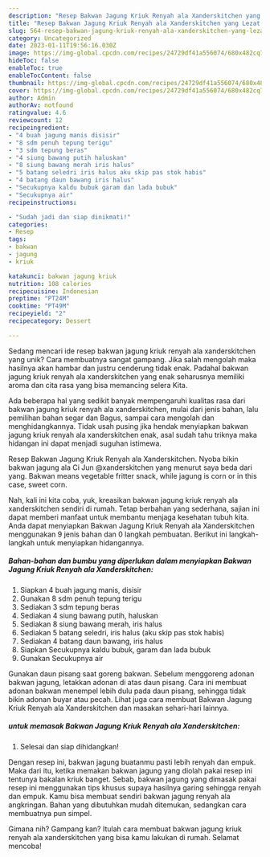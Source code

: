 ```yaml
---
description: "Resep Bakwan Jagung Kriuk Renyah ala Xanderskitchen yang Lezat Sekali"
title: "Resep Bakwan Jagung Kriuk Renyah ala Xanderskitchen yang Lezat Sekali"
slug: 564-resep-bakwan-jagung-kriuk-renyah-ala-xanderskitchen-yang-lezat-sekali
category: Uncategorized
date: 2023-01-11T19:56:16.030Z
image: https://img-global.cpcdn.com/recipes/24729df41a556074/680x482cq70/bakwan-jagung-kriuk-renyah-ala-xanderskitchen-foto-resep-utama.jpg
hideToc: false
enableToc: true
enableTocContent: false
thumbnail: https://img-global.cpcdn.com/recipes/24729df41a556074/680x482cq70/bakwan-jagung-kriuk-renyah-ala-xanderskitchen-foto-resep-utama.jpg
cover: https://img-global.cpcdn.com/recipes/24729df41a556074/680x482cq70/bakwan-jagung-kriuk-renyah-ala-xanderskitchen-foto-resep-utama.jpg
author: Admin
authorAv: notfound
ratingvalue: 4.6
reviewcount: 12
recipeingredient:
- "4 buah jagung manis disisir"
- "8 sdm penuh tepung terigu"
- "3 sdm tepung beras"
- "4 siung bawang putih haluskan"
- "8 siung bawang merah iris halus"
- "5 batang seledri iris halus aku skip pas stok habis"
- "4 batang daun bawang iris halus"
- "Secukupnya kaldu bubuk garam dan lada bubuk"
- "Secukupnya air"
recipeinstructions:

- "Sudah jadi dan siap dinikmati!"
categories:
- Resep
tags:
- bakwan
- jagung
- kriuk

katakunci: bakwan jagung kriuk 
nutrition: 108 calories
recipecuisine: Indonesian
preptime: "PT24M"
cooktime: "PT49M"
recipeyield: "2"
recipecategory: Dessert

---
```





Sedang mencari ide resep bakwan jagung kriuk renyah ala xanderskitchen yang unik? Cara membuatnya sangat gampang. Jika salah mengolah maka hasilnya akan hambar dan justru cenderung tidak enak. Padahal bakwan jagung kriuk renyah ala xanderskitchen yang enak seharusnya memiliki aroma dan cita rasa yang bisa memancing selera Kita.





Ada beberapa hal yang sedikit banyak mempengaruhi kualitas rasa dari bakwan jagung kriuk renyah ala xanderskitchen, mulai dari jenis bahan, lalu pemilihan bahan segar dan Bagus, sampai cara mengolah dan menghidangkannya. Tidak usah pusing jika hendak menyiapkan bakwan jagung kriuk renyah ala xanderskitchen enak,      asal sudah tahu triknya maka hidangan ini dapat menjadi suguhan istimewa.














Resep Bakwan Jagung Kriuk Renyah ala Xanderskitchen. Nyoba bikin bakwan jagung ala Ci Jun @xanderskitchen yang menurut saya beda dari yang. Bakwan means vegetable fritter snack, while jagung is corn or in this case, sweet corn.






Nah, kali ini kita coba, yuk, kreasikan bakwan jagung kriuk renyah ala xanderskitchen sendiri di rumah. Tetap berbahan yang sederhana, sajian ini dapat memberi manfaat untuk membantu menjaga kesehatan tubuh kita. Anda dapat menyiapkan Bakwan Jagung Kriuk Renyah ala Xanderskitchen menggunakan 9 jenis bahan dan 0 langkah pembuatan. Berikut ini langkah-langkah untuk menyiapkan hidangannya.

<!--inarticleads1-->

##### Bahan-bahan dan bumbu yang diperlukan dalam menyiapkan Bakwan Jagung Kriuk Renyah ala Xanderskitchen:

1. Siapkan 4 buah jagung manis, disisir
1. Gunakan 8 sdm penuh tepung terigu
1. Sediakan 3 sdm tepung beras
1. Sediakan 4 siung bawang putih, haluskan
1. Sediakan 8 siung bawang merah, iris halus
1. Sediakan 5 batang seledri, iris halus (aku skip pas stok habis)
1. Sediakan 4 batang daun bawang, iris halus
1. Siapkan Secukupnya kaldu bubuk, garam dan lada bubuk
1. Gunakan Secukupnya air


Gunakan daun pisang saat goreng bakwan. Sebelum menggoreng adonan bakwan jagung, letakkan adonan di atas daun pisang. Cara ini membuat adonan bakwan menempel lebih dulu pada daun pisang, sehingga tidak bikin adonan buyar atau pecah. Lihat juga cara membuat Bakwan Jagung Kriuk Renyah ala Xanderskitchen dan masakan sehari-hari lainnya. 

<!--inarticleads2-->

#####  untuk memasak Bakwan Jagung Kriuk Renyah ala Xanderskitchen:


1. Selesai dan siap dihidangkan!

Dengan resep ini, bakwan jagung buatanmu pasti lebih renyah dan empuk. Maka dari itu, ketika memakan bakwan jagung yang diolah pakai resep ini tentunya bakalan kriuk banget. Sebab, bakwan jagung yang dimasak pakai resep ini menggunakan tips khusus supaya hasilnya garing sehingga renyah dan empuk. Kamu bisa membuat sendiri bakwan jagung renyah ala angkringan. Bahan yang dibutuhkan mudah ditemukan, sedangkan cara membuatnya pun simpel. 

Gimana nih? Gampang kan? Itulah cara membuat bakwan jagung kriuk renyah ala xanderskitchen yang bisa kamu lakukan di rumah. Selamat mencoba!
